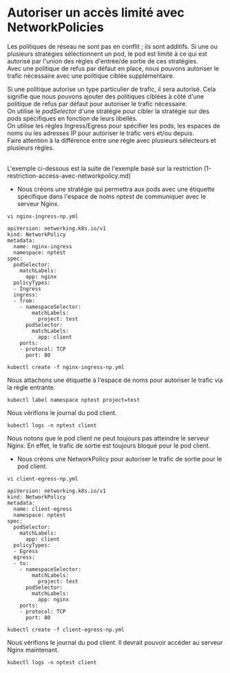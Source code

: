 # Autoriser un accès limité avec NetworkPolicies
Les politiques de réseau ne sont pas en conflit ; ils sont additifs. Si une ou plusieurs stratégies sélectionnent un pod, le pod est limité à ce qui est autorisé par l'union des règles d'entrée/de sortie de ces stratégies.<br>
Avec une politique de refus par défaut en place, nous pouvons autoriser le trafic nécessaire avec une politique ciblée supplémentaire.<br>

Si une politique autorise un type particulier de trafic, il sera autorisé. Cela signifie que nous pouvons ajouter des politiques ciblées à côté d'une politique de refus par défaut pour autoriser le trafic nécessaire.<br>
On utilise le *podSelector* d'une stratégie pour cibler la stratégie sur des pods spécifiques en fonction de leurs libellés.<br>
On utilise les règles Ingress/Egress pour spécifier les pods, les espaces de noms ou les adresses IP pour autoriser le trafic vers et/ou depuis.<br>
Faire attention à la différence entre une règle avec plusieurs sélecteurs et plusieurs règles.<br><br>

L'exemple ci-dessous est la suite de l'exemple basé sur la restriction (1-restriction-access-avec-networkpolicy.md)<br>

- Nous créons une stratégie qui permettra aux pods avec une étiquette spécifique dans l'espace de noms *nptest* de communiquer avec le serveur Nginx.

```
vi nginx-ingress-np.yml
```

```
apiVersion: networking.k8s.io/v1
kind: NetworkPolicy
metadata:
  name: nginx-ingress
  namespace: nptest
spec:
  podSelector:
    matchLabels:
      app: nginx
  policyTypes:
  - Ingress
  ingress:
  - from:
    - namespaceSelector:
        matchLabels:
          project: test
      podSelector:
        matchLabels:
          app: client
    ports:
    - protocol: TCP
      port: 80
```

```
kubectl create -f nginx-ingress-np.yml
```

Nous attachons une étiquette à l'espace de noms pour autoriser le trafic via la règle entrante.
```
kubectl label namespace nptest project=test
```

Nous vérifions le journal du pod client.
```
kubectl logs -n nptest client
```

Nous notons que le pod client ne peut toujours pas atteindre le serveur Nginx. En effet, le trafic de sortie est toujours bloqué pour le pod client.
<br>

- Nous créons une NetworkPolicy pour autoriser le trafic de sortie pour le pod client.
```
vi client-egress-np.yml
```

```
apiVersion: networking.k8s.io/v1
kind: NetworkPolicy
metadata:
  name: client-egress
  namespace: nptest
spec:
  podSelector:
    matchLabels:
      app: client
  policyTypes:
  - Egress
  egress:
  - to:
    - namespaceSelector:
        matchLabels:
          project: test
      podSelector:
        matchLabels:
          app: nginx
    ports:
    - protocol: TCP
      port: 80
```

```
kubectl create -f client-egress-np.yml
```

Nous vérifions le journal du pod client. Il devrait pouvoir accéder au serveur Nginx maintenant.

```
kubectl logs -n nptest client
```